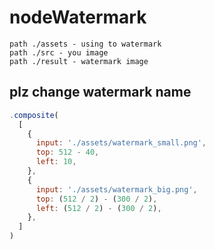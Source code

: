 # nodeWatermark

```
path ./assets - using to watermark
path ./src - you image
path ./result - watermark image
```

## plz change watermark name

```javascript
.composite(
  [
    {
      input: './assets/watermark_small.png',
      top: 512 - 40,
      left: 10,
    },
    {
      input: './assets/watermark_big.png',
      top: (512 / 2) - (300 / 2),
      left: (512 / 2) - (300 / 2),
    },
  ]
)
```